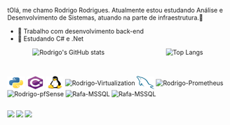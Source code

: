 tOlá, me chamo Rodrigo Rodrigues. Atualmente estou estudando Análise e Desenvolvimento de Sistemas, atuando na parte de infraestrutura.👋

- 🔭 Trabalho com desenvolvimento back-end
- 🌱 Estudando C# e .Net

<div style="display: flex; justify-content: space-around;">
  <img src="https://github-readme-stats.vercel.app/api?username=rodrigogrodrigues&show_icons=true&theme=transparent" alt="Rodrigo's GitHub stats" style="margin-right: 25px;">
  <img src="https://github-readme-stats.vercel.app/api/top-langs/?username=rodrigogrodrigues&hide_progress=true" alt="Top Langs">
</div>

##
<div style="display: inline_block"><br>
<img align="center" alt="Rodrigo-Python" height="30" width="40" src="https://raw.githubusercontent.com/devicons/devicon/master/icons/python/python-original.svg">
<img align="center" alt="Rodrigo-Csharp" height="30" width="40" src="https://raw.githubusercontent.com/devicons/devicon/master/icons/csharp/csharp-original.svg">
<img align="center" alt="Rodrigo-Linux" height="30" width="40" src="https://raw.githubusercontent.com/devicons/devicon/master/icons/linux/linux-original.svg">
<img align="center" alt="Rodrigo-Virtualization" height="30" width="40" src="https://img.icons8.com/ios-filled/50/000000/virtual-machine.png">
<img align="center" alt="Rodrigo-SQL" height="30" width="40" src="https://raw.githubusercontent.com/devicons/devicon/master/icons/mysql/mysql-original.svg">
<img align="center" alt="Rodrigo-Prometheus" height="30" width="40" src="https://cdn.jsdelivr.net/gh/devicons/devicon@latest/icons/prometheus/prometheus-original-wordmark.svg">
<img align="center" alt="Rodrigo-pfSense" height="30" width="40" src="https://cdn.jsdelivr.net/gh/devicons/devicon/icons/pfsense/pfsense-original.svg">
<img align="center" alt="Rafa-MSSQL" height="30" width="40" src="https://cdn.jsdelivr.net/gh/devicons/devicon/icons/microsoftsqlserver/microsoftsqlserver-original.svg">
<img align="center" alt="Rafa-MSSQL" height="30" src="https://cdn.jsdelivr.net/gh/devicons/devicon/icons/microsoftsqlserver/microsoftsqlserver-original-wordmark.svg">         
</div>

##
 
<div> 
  <a href="https://www.instagram.com/rodrigogrodrigues_" target="_blank"><img src="https://img.shields.io/badge/-Instagram-%23E4405F?style=for-the-badge&logo=instagram&logoColor=white" target="_blank"></a> 
  <a href = "mailto:rodrigogomesrodrigues.ti@gmail.com"><img src="https://img.shields.io/badge/-Gmail-%23333?style=for-the-badge&logo=gmail&logoColor=white" target="_blank"></a>
  <a href="https://www.linkedin.com/in/rodrigogomesrodrigues/" target="_blank"><img src="https://img.shields.io/badge/-LinkedIn-%230077B5?style=for-the-badge&logo=linkedin&logoColor=white" target="_blank"></a> 
  
</div>
